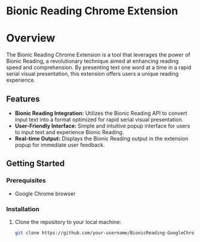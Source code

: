# Bionic Reading Chrome Extension

# Overview

The Bionic Reading Chrome Extension is a tool that leverages the power of Bionic Reading, a revolutionary technique aimed at enhancing reading speed and comprehension. By presenting text one word at a time in a rapid serial visual presentation, this extension offers users a unique reading experience.

## Features

- **Bionic Reading Integration:** Utilizes the Bionic Reading API to convert input text into a format optimized for rapid serial visual presentation.
- **User-Friendly Interface:** Simple and intuitive popup interface for users to input text and experience Bionic Reading.
- **Real-time Output:** Displays the Bionic Reading output in the extension popup for immediate user feedback.

## Getting Started

### Prerequisites

- Google Chrome browser

### Installation

1. Clone the repository to your local machine:

   ```bash
   git clone https://github.com/your-username/BionicReading-GoogleChromeExtension.git
